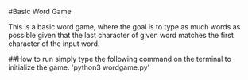 #Basic Word Game

This is a basic word game, where the goal is to type as much words as possible given that the last character of given word matches the first character of the input word.

##How to run
simply type the following command on the terminal to initialize the game.
'python3 wordgame.py'
